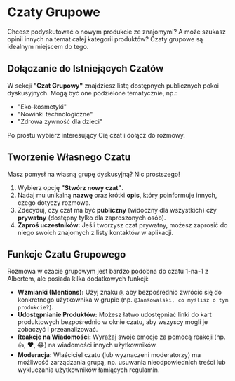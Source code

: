 # Czaty Grupowe

Chcesz podyskutować o nowym produkcie ze znajomymi? A może szukasz opinii innych na temat całej kategorii produktów? Czaty grupowe są idealnym miejscem do tego.

## Dołączanie do Istniejących Czatów

W sekcji **"Czat Grupowy"** znajdziesz listę dostępnych publicznych pokoi dyskusyjnych. Mogą być one podzielone tematycznie, np.:

*   "Eko-kosmetyki"
*   "Nowinki technologiczne"
*   "Zdrowa żywność dla dzieci"

Po prostu wybierz interesujący Cię czat i dołącz do rozmowy.

## Tworzenie Własnego Czatu

Masz pomysł na własną grupę dyskusyjną? Nic prostszego!

1.  Wybierz opcję **"Stwórz nowy czat"**.
2.  Nadaj mu unikalną **nazwę** oraz krótki **opis**, który poinformuje innych, czego dotyczy rozmowa.
3.  Zdecyduj, czy czat ma być **publiczny** (widoczny dla wszystkich) czy **prywatny** (dostępny tylko dla zaproszonych osób).
4.  **Zaproś uczestników:** Jeśli tworzysz czat prywatny, możesz zaprosić do niego swoich znajomych z listy kontaktów w aplikacji.

## Funkcje Czatu Grupowego

Rozmowa w czacie grupowym jest bardzo podobna do czatu 1-na-1 z Albertem, ale posiada kilka dodatkowych funkcji:

*   **Wzmianki (Mentions):** Użyj znaku `@`, aby bezpośrednio zwrócić się do konkretnego użytkownika w grupie (np. `@JanKowalski, co myślisz o tym produkcie?`).
*   **Udostępnianie Produktów:** Możesz łatwo udostępniać linki do kart produktowych bezpośrednio w oknie czatu, aby wszyscy mogli je zobaczyć i przeanalizować.
*   **Reakcje na Wiadomości:** Wyrażaj swoje emocje za pomocą reakcji (np. 👍, ❤️, 😂) na wiadomości innych użytkowników.
*   **Moderacja:** Właściciel czatu (lub wyznaczeni moderatorzy) ma możliwość zarządzania grupą, np. usuwania nieodpowiednich treści lub wykluczania użytkowników łamiących regulamin.
